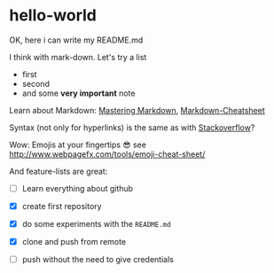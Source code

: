 # hello-world

OK, here i can write my README.md

I think with mark-down.
Let's try a list
- first
- second
- and some **very important** note

Learn about Markdown: [Mastering Markdown](https://guides.github.com/features/mastering-markdown/),
[Markdown-Cheatsheet](https://github.com/adam-p/markdown-here/wiki/Markdown-Cheatsheet)

Syntax (not only for hyperlinks) is the same as with [Stackoverflow](http://www.stackoverflow.com)? 

Wow: Emojis at your fingertips :sunglasses: see http://www.webpagefx.com/tools/emoji-cheat-sheet/

And feature-lists are great:
- [ ] Learn everything about github
- [x] create first repository
- [x] do some experiments with the `README.md`
- [x] clone and push from remote
- [ ] push without the need to give credentials


